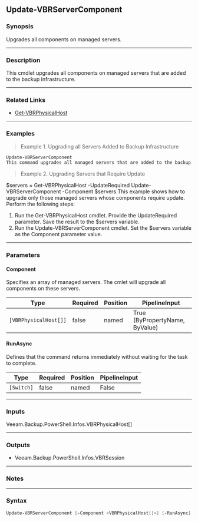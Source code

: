 Update-VBRServerComponent
-------------------------

### Synopsis
Upgrades all components on managed servers.

---

### Description

This cmdlet upgrades all components on managed servers that are added to the backup infrastructure.

---

### Related Links
* [Get-VBRPhysicalHost](Get-VBRPhysicalHost)

---

### Examples
> Example 1. Upgrading all Servers Added to Backup Infrastructure

```PowerShell
Update-VBRServerComponent
This command upgrades all managed servers that are added to the backup infrastructure.
```
> Example 2. Upgrading Servers that Require Update

$servers = Get-VBRPhysicalHost -UpdateRequired
Update-VBRServerComponent -Component $servers
This example shows how to upgrade only those managed servers whose components require update.
Perform the following steps:
1. Run the Get-VBRPhysicalHost cmdlet. Provide the UpdateRequired parameter. Save the result to the $servers variable.
2. Run the Update-VBRServerComponent cmdlet. Set the $servers variable as the Component parameter value.

---

### Parameters
#### **Component**
Specifies an array of managed servers. The cmlet will upgrade all components on these servers.

|Type                 |Required|Position|PipelineInput                 |
|---------------------|--------|--------|------------------------------|
|`[VBRPhysicalHost[]]`|false   |named   |True (ByPropertyName, ByValue)|

#### **RunAsync**
Defines that the command returns immediately without waiting for the task to complete.

|Type      |Required|Position|PipelineInput|
|----------|--------|--------|-------------|
|`[Switch]`|false   |named   |False        |

---

### Inputs
Veeam.Backup.PowerShell.Infos.VBRPhysicalHost[]

---

### Outputs
* Veeam.Backup.PowerShell.Infos.VBRSession

---

### Notes

---

### Syntax
```PowerShell
Update-VBRServerComponent [-Component <VBRPhysicalHost[]>] [-RunAsync] [<CommonParameters>]
```
